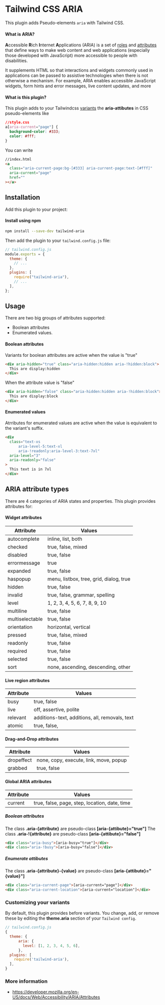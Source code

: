 # Tailwind CSS ARIA

This plugin adds Pseudo-elements `aria` with Tailwind CSS.

#### What is ARIA?

**A**ccessible **R**ich **I**nternet **A**pplications (ARIA) is a set of [roles](https://developer.mozilla.org/en-US/docs/Web/Accessibility/ARIA/Roles) and [attributes](https://developer.mozilla.org/en-US/docs/Web/Accessibility/ARIA/Attributes) that define ways to make web content and web applications (especially those developed with JavaScript) more accessible to people with disabilities.

It supplements HTML so that interactions and widgets commonly used in applications can be passed to assistive technologies when there is not otherwise a mechanism. For example, ARIA enables accessible JavaScript widgets, form hints and error messages, live content updates, and more

#### What is this plugin?

This plugin adds to your Tailwindcss [variants](https://v2.tailwindcss.com/docs/hover-focus-and-other-states) the **aria-attibutes**
in CSS pseudo-elements like

```css
//style.css
a[aria-current="page"] {
  background-color: #333;
  color: #fff;
}
```

You can write

```html
//index.html
<a
  class="aria-current-page:bg-[#333] aria-current-page:text-[#fff]"
  aria-current="page"
  href=""
></a>
```

## Installation

Add this plugin to your project:

#### Install using npm
```bash
npm install --save-dev tailwind-aria
```

Then add the plugin to your `tailwind.config.js` file:

```js
// tailwind.config.js
module.exports = {
  theme: {
    // ...
  },
  plugins: [
    require("tailwind-aria"),
    // ...
  ],
};
```

## Usage

There are two big groups of attributes supported:

- Boolean attributes
- Enumerated values.

#### Boolean attributes

Variants for boolean attributes are active when the value is "true"

```html
<div aria-hidden="true" class="aria-hidden:hidden aria-!hidden:block">
  This are display:hidden
</div>
```

When the attribute value is "false"

```html
<div aria-hidden="false" class="aria-hidden:hidden aria-!hidden:block">
  This are display:block
</div>
```

#### Enumerated values

Atrributes for enumerated values are active when the value is equivalent to the variant's suffix.

```html
<div
  class="text-xs
      aria-level-5:text-xl  
      aria-!readonly:aria-level-3:text-7xl"
  aria-level="3"
  aria-readonly="false"
>
  This text is in 7xl
</div>
```

## ARIA attribute types

There are 4 categories of ARIA states and properties. This plugin
provides attributes for:

#### Widget attributes

| Attribute       | Values                                  |
| --------------- | --------------------------------------- |
| autocomplete    | inline, list, both                      |
| checked         | true, false, mixed                      |
| disabled        | true, false                             |
| errormessage    | true                                    |
| expanded        | true, false                             |
| haspopup        | menu, listbox, tree, grid, dialog, true |
| hidden          | true, false                             |
| invalid         | true, false, grammar, spelling          |
| level           | 1, 2, 3, 4, 5, 6, 7, 8, 9, 10           |
| multiline       | true, false                             |
| multiselectable | true, false                             |
| orientation     | horizontal, vertical                    |
| pressed         | true, false, mixed                      |
| readonly        | true, false                             |
| required        | true, false                             |
| selected        | true, false                             |
| sort            | none, ascending, descending, other      |

#### Live region attributes

| Attribute | Values                                         |
| --------- | ---------------------------------------------- |
| busy      | true, false                                    |
| live      | off, assertive, polite                         |
| relevant  | additions-text, additions, all, removals, text |
| atomic    | true, false,                                   |

#### Drag-and-Drop attributes

| Attribute  | Values                                 |
| ---------- | -------------------------------------- |
| dropeffect | none, copy, execute, link, move, popup |
| grabbed    | true, false                            |

#### Global ARIA attributes

| Attribute | Values                                        |
| --------- | --------------------------------------------- |
| current   | true, false, page, step, location, date, time |

##### Boolean attributes

The class **.aria-{attribute}** are pseudo-class **[aria-{attibute}="true"]**
The class **.aria-!{attribute}** are pseudo-class **[aria-{attibute}="false"]**

```html
<div class="aria-busy">[aria-busy="true"]</div>
<div class="aria-!busy">[aria-busy="false"]</div>
```

##### Enumerate attibutes

The class **.aria-{attribute}-{value}** are pseudo-class **[aria-{attibute}="{value}"]**

```html
<div class="aria-current-page">[aria-current="page"]</div>
<div class="aria-current-location">[aria-current="location"]</div>
```

### Customizing your variants

By default, this plugin provides before variants. You change, add, or remove these by editing the **theme.aria** section of your `Tailwind config`.

```js
// tailwind.config.js
{
  theme: {
      aria: {
        level: [1, 2, 3, 4, 5, 6],
      },
  plugins: [
    require('tailwind-aria'),
  ],
}
```

### More information

- https://developer.mozilla.org/en-US/docs/Web/Accessibility/ARIA/Attributes
